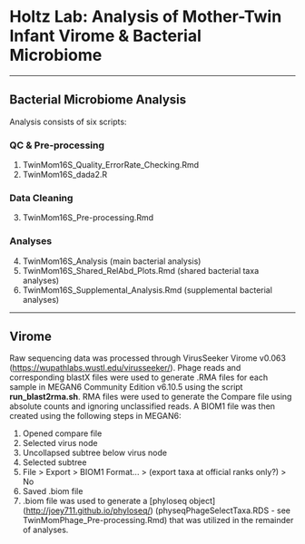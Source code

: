 # Holtz Lab: Analysis of Mother-Twin Infant Virome & Bacterial Microbiome

----
## Bacterial Microbiome Analysis

Analysis  consists of six scripts:

### QC & Pre-processing
1. TwinMom16S_Quality_ErrorRate_Checking.Rmd
2. TwinMom16S_dada2.R

### Data Cleaning
3. TwinMom16S_Pre-processing.Rmd

### Analyses
4. TwinMom16S_Analysis (main bacterial analysis)
5. TwinMom16S_Shared_RelAbd_Plots.Rmd (shared bacterial taxa analyses)
6. TwinMom16S_Supplemental_Analysis.Rmd (supplemental bacterial analyses)

----
## Virome

Raw sequencing data was processed through VirusSeeker Virome v0.063 (https://wupathlabs.wustl.edu/virusseeker/). Phage reads and corresponding blastX files were used to generate .RMA files for each sample in MEGAN6 Community Edition v6.10.5 using the script **run_blast2rma.sh**.  RMA files were used to generate the Compare file using absolute counts and ignoring unclassified reads.  A BIOM1 file was then created using the following steps in MEGAN6:

1. Opened compare file
2. Selected virus node
3. Uncollapsed subtree below virus node
4. Selected subtree
5. File > Export > BIOM1 Format... > (export taxa at official ranks only?) > No
6. Saved .biom file
7. .biom file was used to generate a [phyloseq object] (http://joey711.github.io/phyloseq/) (physeqPhageSelectTaxa.RDS - see TwinMomPhage_Pre-processing.Rmd) that was utilized in the remainder of analyses.


